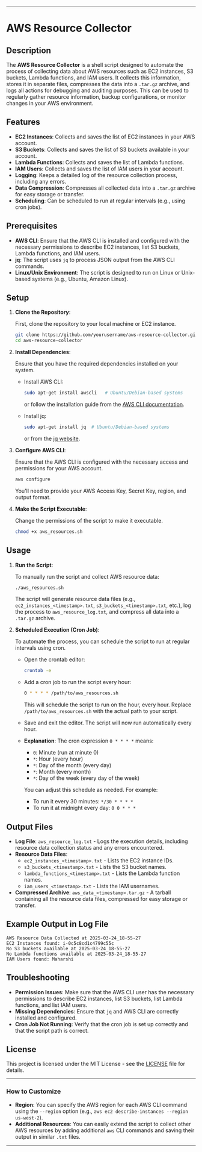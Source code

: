 
---

# AWS Resource Collector

## Description

The **AWS Resource Collector** is a shell script designed to automate the process of collecting data about AWS resources such as EC2 instances, S3 buckets, Lambda functions, and IAM users. It collects this information, stores it in separate files, compresses the data into a `.tar.gz` archive, and logs all actions for debugging and auditing purposes. This can be used to regularly gather resource information, backup configurations, or monitor changes in your AWS environment.

## Features

- **EC2 Instances**: Collects and saves the list of EC2 instances in your AWS account.
- **S3 Buckets**: Collects and saves the list of S3 buckets available in your account.
- **Lambda Functions**: Collects and saves the list of Lambda functions.
- **IAM Users**: Collects and saves the list of IAM users in your account.
- **Logging**: Keeps a detailed log of the resource collection process, including any errors.
- **Data Compression**: Compresses all collected data into a `.tar.gz` archive for easy storage or transfer.
- **Scheduling**: Can be scheduled to run at regular intervals (e.g., using cron jobs).

## Prerequisites

- **AWS CLI**: Ensure that the AWS CLI is installed and configured with the necessary permissions to describe EC2 instances, list S3 buckets, Lambda functions, and IAM users.
- **jq**: The script uses `jq` to process JSON output from the AWS CLI commands.
- **Linux/Unix Environment**: The script is designed to run on Linux or Unix-based systems (e.g., Ubuntu, Amazon Linux).

## Setup

1. **Clone the Repository**:

   First, clone the repository to your local machine or EC2 instance.

   ```bash
   git clone https://github.com/yourusername/aws-resource-collector.git
   cd aws-resource-collector
   ```

2. **Install Dependencies**:

   Ensure that you have the required dependencies installed on your system.

   - Install AWS CLI:
     ```bash
     sudo apt-get install awscli   # Ubuntu/Debian-based systems
     ```
     or follow the installation guide from the [AWS CLI documentation](https://docs.aws.amazon.com/cli/latest/userguide/install-cliv2.html).
   
   - Install jq:
     ```bash
     sudo apt-get install jq  # Ubuntu/Debian-based systems
     ```
     or from the [jq website](https://stedolan.github.io/jq/download/).

3. **Configure AWS CLI**:

   Ensure that the AWS CLI is configured with the necessary access and permissions for your AWS account.

   ```bash
   aws configure
   ```

   You'll need to provide your AWS Access Key, Secret Key, region, and output format.

4. **Make the Script Executable**:

   Change the permissions of the script to make it executable.

   ```bash
   chmod +x aws_resources.sh
   ```

## Usage

1. **Run the Script**:

   To manually run the script and collect AWS resource data:

   ```bash
   ./aws_resources.sh
   ```

   The script will generate resource data files (e.g., `ec2_instances_<timestamp>.txt`, `s3_buckets_<timestamp>.txt`, etc.), log the process to `aws_resource_log.txt`, and compress all data into a `.tar.gz` archive.

2. **Scheduled Execution (Cron Job)**:

   To automate the process, you can schedule the script to run at regular intervals using cron.

   - Open the crontab editor:

     ```bash
     crontab -e
     ```

   - Add a cron job to run the script every hour:

     ```bash
     0 * * * * /path/to/aws_resources.sh
     ```

     This will schedule the script to run on the hour, every hour. Replace `/path/to/aws_resources.sh` with the actual path to your script.

   - Save and exit the editor. The script will now run automatically every hour.

   - **Explanation**: The cron expression `0 * * * *` means:
     - `0`: Minute (run at minute 0)
     - `*`: Hour (every hour)
     - `*`: Day of the month (every day)
     - `*`: Month (every month)
     - `*`: Day of the week (every day of the week)

     You can adjust this schedule as needed. For example:
     - To run it every 30 minutes: `*/30 * * * *`
     - To run it at midnight every day: `0 0 * * *`

## Output Files

- **Log File**: `aws_resource_log.txt` - Logs the execution details, including resource data collection status and any errors encountered.
- **Resource Data Files**:
  - `ec2_instances_<timestamp>.txt` - Lists the EC2 instance IDs.
  - `s3_buckets_<timestamp>.txt` - Lists the S3 bucket names.
  - `lambda_functions_<timestamp>.txt` - Lists the Lambda function names.
  - `iam_users_<timestamp>.txt` - Lists the IAM usernames.
- **Compressed Archive**: `aws_data_<timestamp>.tar.gz` - A tarball containing all the resource data files, compressed for easy storage or transfer.

## Example Output in Log File

```
AWS Resource Data Collected at 2025-03-24_18-55-27
EC2 Instances found: i-0c5c8cd1c4799c55c
No S3 buckets available at 2025-03-24_18-55-27
No Lambda functions available at 2025-03-24_18-55-27
IAM Users found: Maharshi
```

## Troubleshooting

- **Permission Issues**: Make sure that the AWS CLI user has the necessary permissions to describe EC2 instances, list S3 buckets, list Lambda functions, and list IAM users.
- **Missing Dependencies**: Ensure that `jq` and AWS CLI are correctly installed and configured.
- **Cron Job Not Running**: Verify that the cron job is set up correctly and that the script path is correct.

## License

This project is licensed under the MIT License - see the [LICENSE](LICENSE) file for details.

---

### How to Customize

- **Region**: You can specify the AWS region for each AWS CLI command using the `--region` option (e.g., `aws ec2 describe-instances --region us-west-2`).
- **Additional Resources**: You can easily extend the script to collect other AWS resources by adding additional `aws` CLI commands and saving their output in similar `.txt` files.

---
